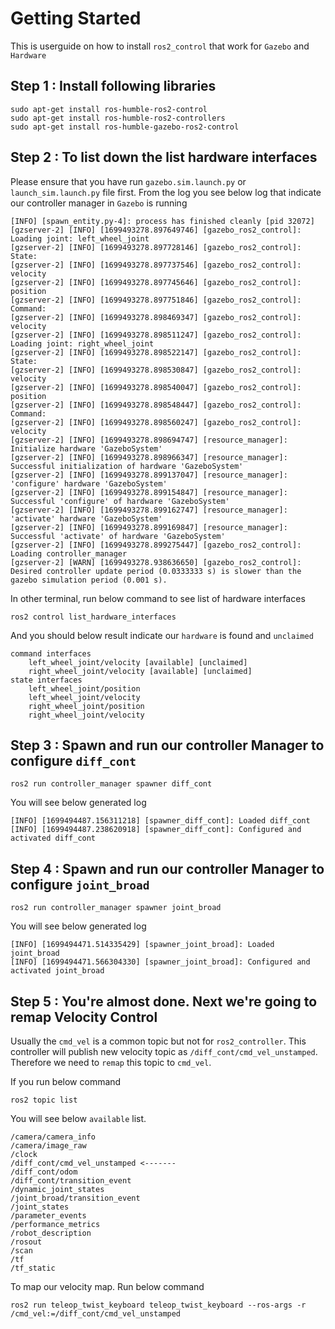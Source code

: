 # Getting Started

This is userguide on how to install `ros2_control` that work for `Gazebo` and `Hardware`

## Step 1 : Install following libraries
```
sudo apt-get install ros-humble-ros2-control
sudo apt-get install ros-humble-ros2-controllers
sudo apt-get install ros-humble-gazebo-ros2-control
```

## Step 2 : To list down the list hardware interfaces

Please ensure that you have run `gazebo.sim.launch.py` or `launch_sim.launch.py` file first. From the log you see below log that indicate our controller manager in `Gazebo`
is running 
```
[INFO] [spawn_entity.py-4]: process has finished cleanly [pid 32072]
[gzserver-2] [INFO] [1699493278.897649746] [gazebo_ros2_control]: Loading joint: left_wheel_joint
[gzserver-2] [INFO] [1699493278.897728146] [gazebo_ros2_control]: 	State:
[gzserver-2] [INFO] [1699493278.897737546] [gazebo_ros2_control]: 		 velocity
[gzserver-2] [INFO] [1699493278.897745646] [gazebo_ros2_control]: 		 position
[gzserver-2] [INFO] [1699493278.897751846] [gazebo_ros2_control]: 	Command:
[gzserver-2] [INFO] [1699493278.898469347] [gazebo_ros2_control]: 		 velocity
[gzserver-2] [INFO] [1699493278.898511247] [gazebo_ros2_control]: Loading joint: right_wheel_joint
[gzserver-2] [INFO] [1699493278.898522147] [gazebo_ros2_control]: 	State:
[gzserver-2] [INFO] [1699493278.898530847] [gazebo_ros2_control]: 		 velocity
[gzserver-2] [INFO] [1699493278.898540047] [gazebo_ros2_control]: 		 position
[gzserver-2] [INFO] [1699493278.898548447] [gazebo_ros2_control]: 	Command:
[gzserver-2] [INFO] [1699493278.898560247] [gazebo_ros2_control]: 		 velocity
[gzserver-2] [INFO] [1699493278.898694747] [resource_manager]: Initialize hardware 'GazeboSystem' 
[gzserver-2] [INFO] [1699493278.898966347] [resource_manager]: Successful initialization of hardware 'GazeboSystem'
[gzserver-2] [INFO] [1699493278.899137047] [resource_manager]: 'configure' hardware 'GazeboSystem' 
[gzserver-2] [INFO] [1699493278.899154847] [resource_manager]: Successful 'configure' of hardware 'GazeboSystem'
[gzserver-2] [INFO] [1699493278.899162747] [resource_manager]: 'activate' hardware 'GazeboSystem' 
[gzserver-2] [INFO] [1699493278.899169847] [resource_manager]: Successful 'activate' of hardware 'GazeboSystem'
[gzserver-2] [INFO] [1699493278.899275447] [gazebo_ros2_control]: Loading controller_manager
[gzserver-2] [WARN] [1699493278.938636650] [gazebo_ros2_control]:  Desired controller update period (0.0333333 s) is slower than the gazebo simulation period (0.001 s).

```

In other terminal, run below command to see list of hardware interfaces
```
ros2 control list_hardware_interfaces
```

And you should below result indicate our `hardware` is found and `unclaimed`
```
command interfaces
	left_wheel_joint/velocity [available] [unclaimed]
	right_wheel_joint/velocity [available] [unclaimed]
state interfaces
	left_wheel_joint/position
	left_wheel_joint/velocity
	right_wheel_joint/position
	right_wheel_joint/velocity

```

## Step 3 : Spawn and run our controller Manager to configure `diff_cont`
```
ros2 run controller_manager spawner diff_cont
```
You will see below generated log
```
[INFO] [1699494487.156311218] [spawner_diff_cont]: Loaded diff_cont
[INFO] [1699494487.238620918] [spawner_diff_cont]: Configured and activated diff_cont
```

## Step 4 : Spawn and run our controller Manager to configure `joint_broad`
```
ros2 run controller_manager spawner joint_broad
```
You will see below generated log
```
[INFO] [1699494471.514335429] [spawner_joint_broad]: Loaded joint_broad
[INFO] [1699494471.566304330] [spawner_joint_broad]: Configured and activated joint_broad
```

## Step 5 : You're almost done. Next we're going to remap Velocity Control

Usually the `cmd_vel` is a common topic but not for `ros2_controller`. This controller
will publish new velocity topic as `/diff_cont/cmd_vel_unstamped`. Therefore we need to `remap` 
this topic to `cmd_vel`.

If you run below command
```
ros2 topic list
```

You will see below `available` list.
```
/camera/camera_info
/camera/image_raw
/clock
/diff_cont/cmd_vel_unstamped <-------
/diff_cont/odom
/diff_cont/transition_event
/dynamic_joint_states
/joint_broad/transition_event
/joint_states
/parameter_events
/performance_metrics
/robot_description
/rosout
/scan
/tf
/tf_static
```

To map our velocity map. Run below command
```
ros2 run teleop_twist_keyboard teleop_twist_keyboard --ros-args -r /cmd_vel:=/diff_cont/cmd_vel_unstamped
```

